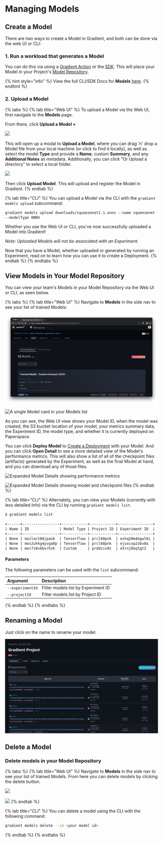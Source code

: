 # Managing Models

## Create a Model

There are two ways to create a Model in Gradient, and both can be done via the web UI or CLI:

### 1. Run a workload that generates a Model

You can do this via using a [Gradient Action](../../../explore-train-deploy/workflows/gradient-actions.md#model-create) or the [SDK](../../../more/gradient-python-sdk-1/). This will place your Model in your Project's [Model Repository](../#model-repository).

{% hint style="info" %}
View the full CLI/SDK Docs for **Models** [here](https://paperspace.github.io/gradient-cli/gradient.cli.html#gradient-models). 
{% endhint %}

### 2. Upload a Model

{% tabs %}
{% tab title="Web UI" %}
To upload a Model via the Web UI, first navigate to the **Models** page.

From there, click **Upload a Model +**

![](../../../.gitbook/assets/click-upload.png)

This will open up a modal to **Upload a Model**, where you can drag 'n' drop a Model file from your local machine \(or click to find it locally\), as well as select the model **Type** and provide a **Name**, custom **Summary**, and any **Additional Notes** as metadata.  Additionally, you can click "Or Upload a directory" to select a local folder.

![](../../../.gitbook/assets/screen-shot-2020-06-04-at-1.15.11-pm.png)

Then click **Upload Model**. This will upload and register the Model in Gradient.
{% endtab %}

{% tab title="CLI" %}
You can upload a Model via the CLI with the `gradient models upload` subcommand:

```text
gradient models upload downloads/squeezenet1.1.onnx --name squeezenet --modelType ONNX
```

Whether you use the Web UI or CLI, you've now successfully uploaded a Model into Gradient!

_Note: Uploaded Models will not be associated with an Experiment._ 

Now that you have a Model, whether uploaded or generated by running an Experiment, read on to learn how you can use it to create a Deployment.
{% endtab %}
{% endtabs %}

## View Models in Your Model Repository

You can view your team's Models in your Model Repository via the Web UI or CLI, as seen below.

{% tabs %}
{% tab title="Web UI" %}
Navigate to **Models** in the side nav to see your list of trained Models:

![Models are available within projects](../../../.gitbook/assets/screen-shot-2021-01-18-at-10.12.57-pm.png)

![A single Model card in your Models list](../../../.gitbook/assets/screen-shot-2019-06-25-at-2.30.08-am.png)

As you can see, the Web UI view shows your Model ID, when the model was created, the S3 bucket location of your model, your metrics summary data, the Experiment ID, the model type, and whether it is currently deployed on Paperspace.

You can click **Deploy Model** to [Create a Deployment](https://docs.paperspace.com/gradient/explore-train-deploy/deployments/managing-deployments#create-a-deployment) with your Model. And you can click **Open Detail** to see a more detailed view of the Model's performance metrics. This will also show a list of all of the checkpoint files \(artifacts\) generated by the Experiment, as well as the final Model at hand, and you can download any of those files.

![Expanded Model Details showing performance metrics](../../../.gitbook/assets/screen-shot-2019-06-25-at-3.00.52-pm.png)

![Expanded Model Details showing model and checkpoint files](../../../.gitbook/assets/screen-shot-2019-06-25-at-3.01.13-pm.png)
{% endtab %}

{% tab title="CLI" %}
Alternately, you can view your Models \(currently with less detailed info\) via the CLI by running `gradient models list`.

```text
$ gradient models list

+------+-----------------+------------+------------+----------------+
| Name | ID              | Model Type | Project ID | Experiment ID  |
+------+-----------------+------------+------------+----------------+
| None | moilact08jpaok  | Tensorflow | prcl68pnk  | eshq20m4egwl8i |
| None | mos2uhkg4yvga0p | Tensorflow | prcl68pnk  | ejuxcxp2zbv0a  |
| None | moc7i8v6bsrhzk  | Custom     | prddziv0z  | e5rxj0aqtgt2   |
```

#### Parameters

The following parameters can be used with the `list` subcommand:

| Argument | Description |
| :--- | :--- |
| `--experimentId` | Filter models list by Experiment ID |
| `--projectId` | Filter models list by Project ID |
{% endtab %}
{% endtabs %}

## Renaming a Model

Just click on the name to rename your model.

![](../../../.gitbook/assets/image%20%283%29.png)

## Delete a Model

### Delete models in your Model Repository

{% tabs %}
{% tab title="Web UI" %}
Navigate to **Models** in the side nav to see your list of trained Models.  From here you can delete models by clicking the delete button.  

![](../../../.gitbook/assets/image%20%2817%29.png)

![](../../../.gitbook/assets/screen-shot-2020-01-06-at-5.59.03-pm.png)
{% endtab %}

{% tab title="CLI" %}
You can delete a model using the CLI with the following command:

```bash
gradient models delete --id <your model id>
```
{% endtab %}
{% endtabs %}

